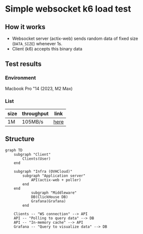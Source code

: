 # Simple websocket k6 load test
## How it works
- Websocket server (actix-web) sends random data of fixed size (`DATA_SIZE`) whenever 1s.
- Client (k6) accepts this binary data
## Test results
### Environment
Macbook Pro "14 (2023, M2 Max)
### List
| size | throughput | link |
| - | --- | --- |
| 1M  | 105MB/s  | [here](./results/1M.txt) |
## Structure
```mermaid
graph TD
    subgraph "Client"
        Clients(User)
    end

    subgraph "Infra (OVHCloud)"
        subgraph "Application server"
            API(actix-web + poller)
        end
    end
            subgraph "Middleware"
            DB(ClickHouse DB)
            Grafana(Grafana)
        end

    Clients -- "WS connection" --> API
    API -- "Polling to query data" --> DB
    API -- "In-memory cache" --> API
    Grafana -- "Query to visualize data" --> DB
```

